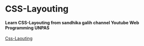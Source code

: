 # CSS-Layouting
#### Learn CSS-Layouting from sandhika galih channel Youtube Web Programming UNPAS
[Css-Laouting](https://www.youtube.com/playlist?list=PLFIM0718LjIUu4Ju9GUL5zpLcuq08TKYr)
